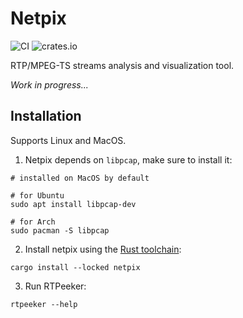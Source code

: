 # Netpix

![CI](https://img.shields.io/github/actions/workflow/status/LVala/rtpeeker/ci.yml)
![crates.io](https://img.shields.io/crates/v/rtpeeker)

RTP/MPEG-TS streams analysis and visualization tool.

_Work in progress..._

## Installation

Supports Linux and MacOS.

1. Netpix depends on `libpcap`, make sure to install it:

```shell
# installed on MacOS by default

# for Ubuntu
sudo apt install libpcap-dev

# for Arch
sudo pacman -S libpcap
```

2. Install netpix using the [Rust toolchain](https://www.rust-lang.org/tools/install):

```shell
cargo install --locked netpix
```

3. Run RTPeeker:

```shell
rtpeeker --help
```
